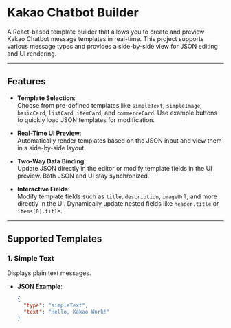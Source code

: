 # Kakao Chatbot Builder

A React-based template builder that allows you to create and preview Kakao Chatbot message templates in real-time. This project supports various message types and provides a side-by-side view for JSON editing and UI rendering.

---

## Features

- **Template Selection**:  
  Choose from pre-defined templates like `simpleText`, `simpleImage`, `basicCard`, `listCard`, `itemCard`, and `commerceCard`. Use example buttons to quickly load JSON templates for modification.

- **Real-Time UI Preview**:  
  Automatically render templates based on the JSON input and view them in a side-by-side layout.

- **Two-Way Data Binding**:  
  Update JSON directly in the editor or modify template fields in the UI preview. Both JSON and UI stay synchronized.

- **Interactive Fields**:  
  Modify template fields such as `title`, `description`, `imageUrl`, and more directly in the UI. Dynamically update nested fields like `header.title` or `items[0].title`.

---

## Supported Templates

### 1. Simple Text
Displays plain text messages.

- **JSON Example**:
  ```json
  {
    "type": "simpleText",
    "text": "Hello, Kakao Work!"
  }
